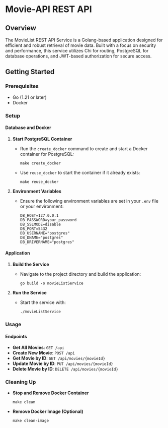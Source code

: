 # Movie-API REST API

## Overview
The MovieList REST API Service is a Golang-based application designed for efficient and robust retrieval of movie data. Built with a focus on security and performance, this service utilizes Chi for routing, PostgreSQL for database operations, and JWT-based authorization for secure access.

## Getting Started

### Prerequisites
- Go (1.21 or later)
- Docker

### Setup

#### Database and Docker
1. **Start PostgreSQL Container**
   - Run the `create_docker` command to create and start a Docker container for PostgreSQL:
     ```
     make create_docker
     ```
   - Use `reuse_docker` to start the container if it already exists:
     ```
     make reuse_docker
     ```

2. **Environment Variables**
   - Ensure the following environment variables are set in your `.env` file or your environment:
     ```
     DB_HOST=127.0.0.1
     DB_PASSWORD=your_password
     DB_SSLMODE=disable
     DB_PORT=5432
     DB_USERNAME="postgres"
     DB_DNAME="postgres"
     DB_DRIVERNAME="postgres"
     ```

#### Application
1. **Build the Service**
   - Navigate to the project directory and build the application:
     ```
     go build -o movieListService
     ```

2. **Run the Service**
   - Start the service with:
     ```
     ./movieListService
     ```

### Usage

#### Endpoints
- **Get All Movies**: `GET /api`
- **Create New Movie**: `POST /api`
- **Get Movie by ID**: `GET /api/movies/{movieId}`
- **Update Movie by ID**: `PUT /api/movies/{movieId}`
- **Delete Movie by ID**: `DELETE /api/movies/{movieId}`



### Cleaning Up

- **Stop and Remove Docker Container**
  ```
  make clean
  ```

- **Remove Docker Image (Optional)**
  ```
  make clean-image
  ```


